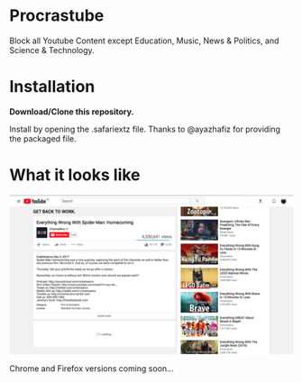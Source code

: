 # Procrastube
Block all Youtube Content except Education, Music, News &amp; Politics, and Science &amp; Technology.

# Installation

**Download/Clone this repository.**

Install by opening the .safariextz file. Thanks to @ayazhafiz for providing the packaged file.

# What it looks like



![This is what it looks like](https://raw.githubusercontent.com/AnishGDev/Procrastube/master/Images/blocked_content.png)





Chrome and Firefox versions coming soon...
